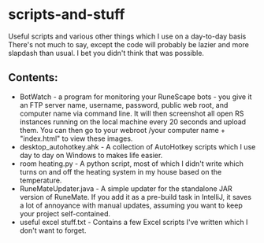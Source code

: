 # scripts-and-stuff
Useful scripts and various other things which I use on a day-to-day basis
There's not much to say, except the code will probably be lazier and more slapdash than usual. I bet you didn't think that was possible.

## Contents:
* BotWatch - a program for monitoring your RuneScape bots - you give it an FTP server name, username, password, public web root, and computer name via command line. It will then screenshot all open RS instances running on the local machine every 20 seconds and upload them. You can then go to your webroot /your computer name + "index.html" to view these images.
* desktop_autohotkey.ahk - A collection of AutoHotkey scripts which I use day to day on Windows to makes life easier.
* room heating.py - A python script, most of which I didn't write which turns on and off the heating system in my house based on the temperature.
* RuneMateUpdater.java - A simple updater for the standalone JAR version of RuneMate. If you add it as a pre-build task in IntelliJ, it saves a lot of annoyance with manual updates, assuming you want to keep your project self-contained.
* useful excel stuff.txt - Contains a few Excel scripts I've written which I don't want to forget.
